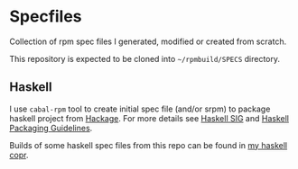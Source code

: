 # Specfiles

Collection of rpm spec files I generated, modified or created from scratch.

This repository is expected to be cloned into `~/rpmbuild/SPECS` directory.

## Haskell

I use `cabal-rpm` tool to create initial spec file (and/or srpm) to package
haskell project from [Hackage](http://hackage.haskell.org/). For more details
see [Haskell SIG](https://fedoraproject.org/wiki/Haskell_SIG) and
[Haskell Packaging Guidelines](https://fedoraproject.org/wiki/Packaging:Haskell).

Builds of some haskell spec files from this repo can be found in
[my haskell copr](https://copr.fedoraproject.org/coprs/marbu/haskell/).
